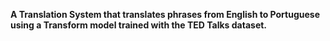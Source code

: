 **A Translation System that translates phrases from English to Portuguese using a Transform model trained with the TED Talks dataset.**
